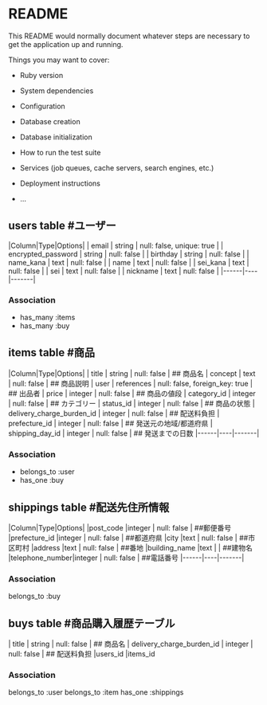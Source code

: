 # README

This README would normally document whatever steps are necessary to get the
application up and running.

Things you may want to cover:

* Ruby version

* System dependencies

* Configuration

* Database creation

* Database initialization

* How to run the test suite

* Services (job queues, cache servers, search engines, etc.)

* Deployment instructions

* ...


## users table #ユーザー
|Column|Type|Options|
| email              | string              | null: false, unique: true |
| encrypted_password | string              | null: false               |
| birthday           | string              | null: false               |
| name_kana          | text                | null: false               |
| name               | text                | null: false               |
| sei_kana           | text                | null: false               |
| sei                | text                | null: false               |
| nickname           | text                | null: false               |
|------|----|-------|

### Association
* has_many :items
* has_many :buy


## items table #商品
|Column|Type|Options|
| title                               | string     | null: false                    | ## 商品名
| concept                             | text       | null: false                    | ## 商品説明
| user                                | references | null: false, foreign_key: true | ## 出品者
| price                               | integer    | null: false                    | ## 商品の値段
| category_id                         | integer    | null: false                    | ## カテゴリー
| status_id                           | integer    | null: false                    | ## 商品の状態
| delivery_charge_burden_id           | integer    | null: false                    | ## 配送料負担
| prefecture_id                    | integer    | null: false                    | ## 発送元の地域/都道府県
| shipping_day_id                     | integer    | null: false                    | ## 発送までの日数
|------|----|-------|
### Association
- belongs_to :user
- has_one :buy
 

## shippings table #配送先住所情報
|Column|Type|Options|
|post_code       |integer    | null: false                    | ##郵便番号
|prefecture_id  |integer    | null: false                    | ##都道府県
|city            |text       | null: false                    | ##市区町村
|address         |text       | null: false                    | ##番地
|building_name   |text       |                                | ##建物名
|telephone_number|integer    | null: false                    | ##電話番号
|------|----|-------|
### Association

belongs_to :buy

## buys table #商品購入履歴テーブル
| title                               | string     | null: false                    | ## 商品名
| delivery_charge_burden_id           | integer    | null: false                    | ## 配送料負担
|users_id
|items_id
### Association

belongs_to :user
belongs_to :item
has_one :shippings